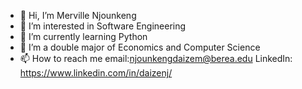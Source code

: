 - 👋 Hi, I’m Merville Njounkeng
- 👀 I’m interested in Software Engineering
- 🌱 I’m currently learning Python 
- 💞️ I’m a double major of Economics and Computer Science
- 📫 How to reach me 
          email:njounkengdaizem@berea.edu
          LinkedIn: https://www.linkedin.com/in/daizenj/
         
          
